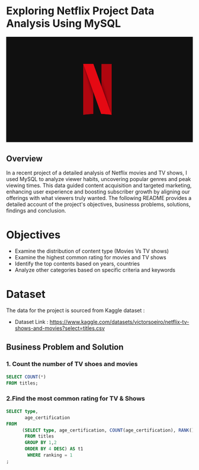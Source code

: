 # Exploring Netflix Project Data Analysis Using MySQL

![Netflix_Logo](https://github.com/itzthealteboy/Netflix_project/blob/main/original%20netflix.jpg)

## Overview
In a recent project of a detailed analysis of Netflix movies and TV shows, I used MySQL to analyze viewer habits, uncovering popular genres and peak viewing times. This data guided content acquisition and targeted marketing, enhancing user experience and boosting subscriber growth by aligning our offerings with what viewers truly wanted. The following README provides a detailed account of the project's objectives, businesss problems, solutions, findings and conclusion.

# Objectives
 * Examine the distribution of content type (Movies Vs TV shows)
 * Examine the highest common rating for movies and TV shows
 * Identify the top contents based on years, countries
 * Analyze other categories based on specific criteria and keywords

# Dataset
The data for the project is sourced from Kaggle dataset :
 * Dataset Link : https://www.kaggle.com/datasets/victorsoeiro/netflix-tv-shows-and-movies?select=titles.csv


## Business Problem and Solution

### 1. Count the number of TV shoes and movies
```sql
SELECT COUNT(*)
FROM titles;
```
### 2.Find the most common rating for TV & Shows
```sql
SELECT type,
	   age_certification
FROM
      (SELECT type, age_certification, COUNT(age_certification), RANK() OVER(PARTITION BY type ORDER BY COUNT(age_certification ) DESC) AS ranking
       FROM titles
       GROUP BY 1,2
	   ORDER BY 4 DESC) AS t1
	    WHERE ranking = 1 
;
```

